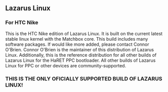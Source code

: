 ## Lazarus Linux
### For HTC Nike

This is the HTC Nike edition of Lazarus Linux. It is built on the current latest stable linux kernel with the Matchbox core. This build includes many software packages. If would like more added, please contact Connor O'Brien. Connor O'Brien is the maintainer of this distribution of Lazarus Linux. Additionally, this is the reference distribution for all other builds of Lazarus Linux for the HaRET PPC bootloader. All other builds of Lazarus Linux for PPC  or other devices are community-supported.

### THIS IS THE ONLY OFICIALLY SUPPORTED BUILD OF LAZARUS LINUX!

